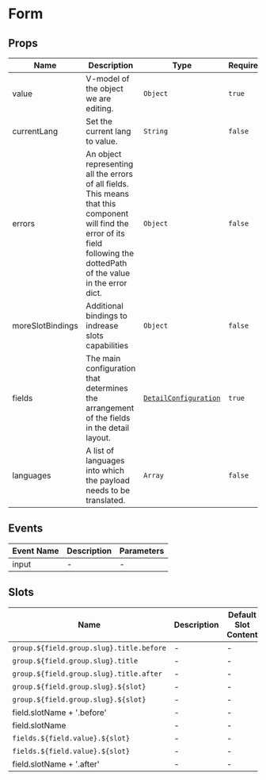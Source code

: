 # Form

## Props

<!-- @vuese:Form:props:start -->

|Name|Description|Type|Required|Default|
|---|---|---|---|---|
|value|V-model of the object we are editing.|`Object`|`true`|-|
|currentLang|Set the current lang to value.|`String`|`false`|-|
|errors|An object representing all the errors of all fields. This means that this component will find the error of its field following the dottedPath of the value in the error dict.|`Object`|`false`|-|
|moreSlotBindings|Additional bindings to indrease slots capabilities|`Object`|`false`|-|
|fields|The main configuration that determines the arrangement of the fields in the detail layout.|[`DetailConfiguration`](#detailconfiguration)|`true`|-|
|languages|A list of languages into which the payload needs to be translated.|`Array`|`false`|[]|

<!-- @vuese:Form:props:end -->


## Events

<!-- @vuese:Form:events:start -->

|Event Name|Description|Parameters|
|---|---|---|
|input|-|-|

<!-- @vuese:Form:events:end -->


## Slots

<!-- @vuese:Form:slots:start -->

|Name|Description|Default Slot Content|
|---|---|---|
|`group.${field.group.slug}.title.before`|-|-|
|`group.${field.group.slug}.title`|-|-|
|`group.${field.group.slug}.title.after`|-|-|
|`group.${field.group.slug}.${slot}`|-|-|
|`group.${field.group.slug}.${slot}`|-|-|
|field.slotName + '.before'|-|-|
|field.slotName|-|-|
|`fields.${field.value}.${slot}`|-|-|
|`fields.${field.value}.${slot}`|-|-|
|field.slotName + '.after'|-|-|

<!-- @vuese:Form:slots:end -->


